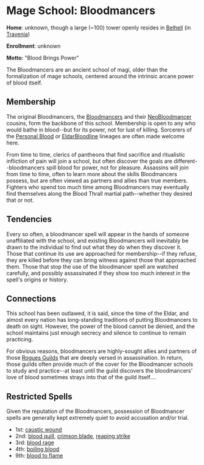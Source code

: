 # Mage School: Bloodmancers
**Home**: unknown, though a large (~100) tower openly resides in [Belhell](../../Cities/Belhell.md) (in [Travenia](../../Nations/Travenia.md))

**Enrollment**: unknown

**Motto**: "Blood Brings Power"

The Bloodmancers are an ancient school of magi, older than the formalization of mage schools, centered around the intrinsic arcane power of blood itself.

## Membership
The original Bloodmancers, the [Bloodmancers](../../Classes/Wizard/Bloodmancer.md) and their [NeoBloodmancer](../../Classes/Wizard/NeoBloodmancer.md) cousins, form the backbone of this school. Membership is open to any who would bathe in blood--but for its power, not for lust of killing. Sorcerers of the [Personal Blood](../../Classes/Sorcerer/Blood.md) or [EldarBloodline](../../Classes/Sorcerer/EldarBloodline.md) lineages are often made welcome here.

From time to time, clerics of pantheons that find sacrifice and ritualistic infliction of pain will join a school, but often discover the goals are different--bloodmancers spill blood for power, not for pleasure. Assassins will join from time to time, often to learn more about the skills Bloodmancers possess, but are often viewed as partners and allies than true members. Fighters who spend too much time among Bloodmancers may eventually find themselves along the Blood Thrall martial path--whether they desired that or not.

## Tendencies
Every so often, a bloodmancer spell will appear in the hands of someone unaffiliated with the school, and existing Bloodmancers will inevitably be drawn to the individual to find out what they do when they discover it. Those that continue its use are approached for membership--if they refuse, they are killed before they can bring witness against those that approached them. Those that stop the use of the bloodmancer spell are watched carefully, and possibly assassinated if they show too much interest in the spell's origins or history.

## Connections
This school has been outlawed, it is said, since the time of the Eldar, and almost every nation has long-standing traditions of putting Bloodmancers to death on sight. However, the power of the blood cannot be denied, and the school maintains just enough secrecy and silence to continue to remain practicing.

For obvious reasons, bloodmancers are highly-sought allies and partners of those [Rogues Guilds](../RoguesGuilds/index.md) that are deeply versed in assassination. In return, those guilds often provide much of the cover for the Bloodmancer schools to study and practice--at least until the guild discovers the bloodmancers' love of blood sometimes strays into that of the guild itself....

## Restricted Spells
Given the reputation of the Bloodmancers, possession of Bloodmancer spells are generally kept extremely quiet to avoid accusation and/or trial.

* 1st: [caustic wound](../../Magic/Spells/caustic-wound.md)
* 2nd: [blood quill](../../Magic/Spells/blood-quill.md), [crimson blade](../../Magic/Spells/crimson-blade.md), [reaping strike](../../Magic/Spells/reaping-strike.md)
* 3rd: [blood rage](../../Magic/Spells/blood-rage.md)
* 4th: [boiling blood](../../Magic/Spells/boiling-blood.md)
* 9th: [blood to flame](../../Magic/Spells/blood-to-flame.md)
  
  